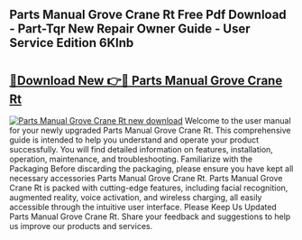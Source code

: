 ## Parts Manual Grove Crane Rt Free Pdf Download - Part-Tqr New Repair Owner Guide - User Service Edition 6KInb

# <h2><a href="http://bc6199.oget.top/?id=Parts+Manual+Grove+Crane+Rt">🔗Download New 👉🔴 Parts Manual Grove Crane Rt</a></h2>

[![Parts Manual Grove Crane Rt new download](https://i.imgur.com/5g1atiW.png)](http://bc6199.oget.top/?id=Parts+Manual+Grove+Crane+Rt)
Welcome to the user manual for your newly upgraded Parts Manual Grove Crane Rt. This comprehensive guide is intended to help you understand and operate your product successfully. You will find detailed information on features, installation, operation, maintenance, and troubleshooting. Familiarize with the Packaging Before discarding the packaging, please ensure you have kept all necessary accessories Parts Manual Grove Crane Rt. Parts Manual Grove Crane Rt is packed with cutting-edge features, including facial recognition, augmented reality, voice activation, and wireless charging, all easily accessible through the intuitive user interface. Please Keep Us Updated Parts Manual Grove Crane Rt. Share your feedback and suggestions to help us improve our products and services.
